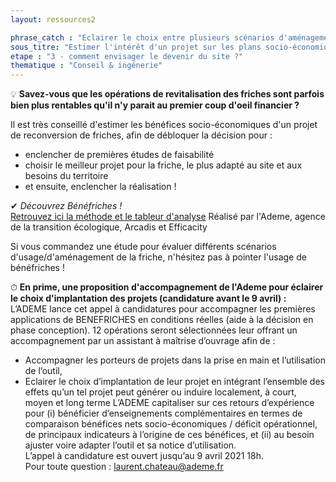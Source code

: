 ```yaml
---
layout: ressources2

phrase_catch : "Eclairer le choix entre plusieurs scénarios d'aménagement et débloquer la décision en prenant en compte les bénéfices socio-économiques de la revitalisation d'une friche"
sous_titre: "Estimer l'intérêt d'un projet sur les plans socio-économiques en complément de la rentabilité financière directe grâce à la méthode Bénéfriches"
etape : "3 - comment envisager le devenir du site ?"
thematique : "Conseil & ingénerie"
---
```


💡 **Savez-vous que les opérations de revitalisation des friches sont parfois bien plus rentables qu'il n'y parait au premier coup d'oeil financier ?**
  
  Il est très conseillé d'estimer les bénéfices socio-économiques d'un projet de reconversion de friches, afin de débloquer la décision pour :
  * enclencher de premières études de faisabilité
  * choisir le meilleur projet pour la friche, le plus adapté au site et aux besoins du territoire
  * et ensuite, enclencher la réalisation !
  
  ✔ *Découvrez Bénéfriches !*  
  [Retrouvez ici la méthode et le tableur d'analyse](https://www.ademe.fr/evaluer-benefices-socio-economiques-reconversion-friches-lutter-contre-lartificialisation-outil-benefriches)
  Réalisé par l'Ademe, agence de la transition écologique, Arcadis et Efficacity
  
  Si vous commandez une étude pour évaluer différents scénarios d'usage/d'aménagement de la friche, n'hésitez pas à pointer l'usage de bénéfriches !  
    
⏱ **En prime, une proposition d'accompagnement de l'Ademe pour éclairer le choix d'implantation des projets (candidature avant le 9 avril) :**  
L’ADEME lance cet appel à candidatures pour accompagner les premières applications de BENEFRICHES en conditions réelles (aide à la décision en phase conception). 12 opérations seront sélectionnées leur offrant un accompagnement par un assistant à maîtrise d’ouvrage afin de :  
* Accompagner les porteurs de projets dans la prise en main et l’utilisation de l’outil,
* Eclairer le choix d’implantation de leur projet en intégrant l’ensemble des effets qu’un tel projet peut générer ou induire localement, à court, moyen et long terme
L’ADEME capitaliser sur ces retours d’expérience pour (i) bénéficier d’enseignements complémentaires en termes de comparaison bénéfices nets socio-économiques / déficit opérationnel, de principaux indicateurs à l’origine de ces bénéfices, et (ii) au besoin ajuster voire adapter l’outil et sa notice d’utilisation.  
L’appel à candidature est ouvert jusqu’au 9 avril 2021 18h.  
Pour toute question : laurent.chateau@ademe.fr
  

